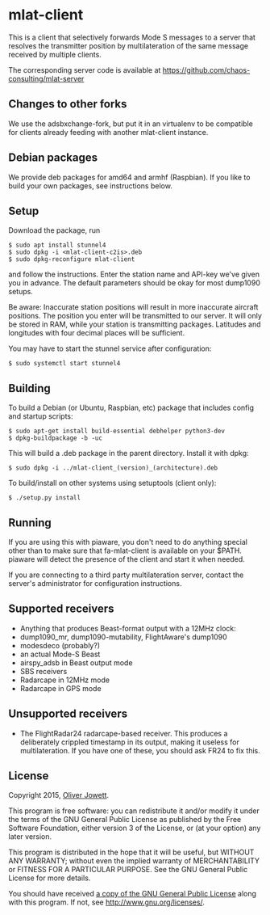 # mlat-client

This is a client that selectively forwards Mode S messages to a
server that resolves the transmitter position by multilateration of the same
message received by multiple clients.

The corresponding server code is available at
https://github.com/chaos-consulting/mlat-server

## Changes to other forks

We use the adsbxchange-fork, but put it in an virtualenv to be compatible for clients already feeding with another mlat-client instance.

## Debian packages

We provide deb packages for amd64 and armhf (Raspbian). If you like to build your own packages, see instructions below.

## Setup

Download the package, run

    $ sudo apt install stunnel4
    $ sudo dpkg -i <mlat-client-c2is>.deb
    $ sudo dpkg-reconfigure mlat-client
    
and follow the instructions. Enter the station name and API-key we've given you in advance. The default parameters should be okay for most dump1090 setups.

Be aware: Inaccurate station positions will result in more inaccurate aircraft positions. The position you enter will be transmitted to our server. It will only be stored in RAM, while your station is transmitting packages. Latitudes and longitudes with four decimal places will be sufficient.

You may have to start the stunnel service after configuration:

    $ sudo systemctl start stunnel4

## Building

To build a Debian (or Ubuntu, Raspbian, etc) package that includes config
and startup scripts:

    $ sudo apt-get install build-essential debhelper python3-dev
    $ dpkg-buildpackage -b -uc

This will build a .deb package in the parent directory. Install it with dpkg:

    $ sudo dpkg -i ../mlat-client_(version)_(architecture).deb

To build/install on other systems using setuptools (client only):

    $ ./setup.py install

## Running

If you are using this with piaware, you don't need to do anything special
other than to make sure that fa-mlat-client is available on your $PATH.
piaware will detect the presence of the client and start it when needed.

If you are connecting to a third party multilateration server, contact the
server's administrator for configuration instructions.

## Supported receivers

* Anything that produces Beast-format output with a 12MHz clock:
 * dump1090_mr, dump1090-mutability, FlightAware's dump1090
 * modesdeco (probably?)
 * an actual Mode-S Beast
 * airspy_adsb in Beast output mode
* SBS receivers
* Radarcape in 12MHz mode
* Radarcape in GPS mode

## Unsupported receivers

* The FlightRadar24 radarcape-based receiver. This produces a deliberately
crippled timestamp in its output, making it useless for multilateration.
If you have one of these, you should ask FR24 to fix this.

## License

Copyright 2015, [Oliver Jowett](mailto:oliver@mutability.co.uk).

This program is free software: you can redistribute it and/or modify
it under the terms of the GNU General Public License as published by
the Free Software Foundation, either version 3 of the License, or
(at your option) any later version.

This program is distributed in the hope that it will be useful,
but WITHOUT ANY WARRANTY; without even the implied warranty of
MERCHANTABILITY or FITNESS FOR A PARTICULAR PURPOSE.  See the
GNU General Public License for more details.

You should have received [a copy of the GNU General Public License](COPYING)
along with this program.  If not, see <http://www.gnu.org/licenses/>.
